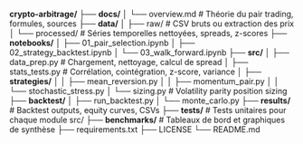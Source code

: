 **crypto-arbitrage/**
├── **docs/**
│   └── overview.md           # Théorie du pair trading, formules, sources
├── **data/**
│   ├── raw/                  # CSV bruts ou extraction des prix
│   └── processed/            # Séries temporelles nettoyées, spreads, z-scores
├── **notebooks/**
│   ├── 01_pair_selection.ipynb
│   ├── 02_strategy_backtest.ipynb
│   └── 03_walk_forward.ipynb
├── **src/**
│   ├── data_prep.py          # Chargement, nettoyage, calcul de spread
│   ├── stats_tests.py        # Corrélation, cointégration, z-score, variance
│   ├── **strategies/**
│   │   ├── mean_reversion.py
│   │   ├── momentum_pair.py
│   │   └── stochastic_stress.py
│   └── sizing.py             # Volatility parity position sizing
├── **backtest/**
│   ├── run_backtest.py
│   └── monte_carlo.py
├── **results/**              # Backtest outputs, equity curves, CSVs
├── **tests/**                # Tests unitaires pour chaque module src/
├── **benchmarks/**           # Tableaux de bord et graphiques de synthèse
├── requirements.txt
├── LICENSE
└── README.md

